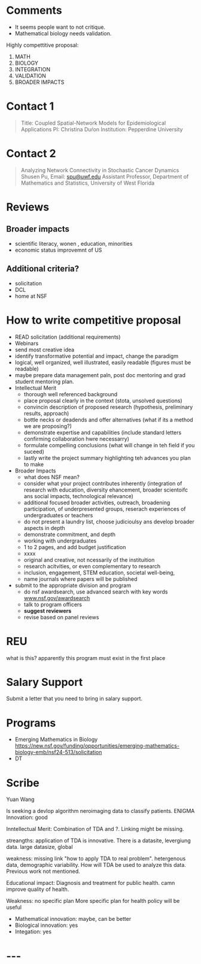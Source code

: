 # Comments

+ It seems people want to not critique.
+ Mathematical biology needs validation.

Highly compettitive proposal: 

1. MATH
2. BIOLOGY
3. INTEGRATION
4. VALIDATION
5. BROADER IMPACTS

# Contact 1

> Title: Coupled Spatial-Network Models for Epidemiological Applications
PI: Christina Duŕon
Institution: Pepperdine University


# Contact 2

> Analyzing Network Connectivity in Stochastic Cancer Dynamics
Shusen Pu, Email: spu@uwf.edu
Assistant Professor, Department of Mathematics and Statistics, University of West Florida

# Reviews

## Broader impacts

+ scientific literacy, wonen , education, minorities
+ economic status improvemnt of US

## Additional criteria?

+ solicitation
+ DCL
+ home at NSF

# How to write competitive proposal
+ READ solicitation (additional requirements)
+ Webinars
+ send most creative idea
+ identify transformative potential and impact, change the paradigm
+ logical, well organized, well illustrated, easily readable (figures must be readable)
+ maybe prepare data management paln, post doc mentoring and grad student mentoring plan.
+ Intellectual Merit
    - thorough well referenced background
    - place proposal clearly in the context (stota, unsolved questions)
    - convincin description of proposed research (hypothesis, preliminary results, approach)
    - bottle necks or deadends and offer alternatives (what if its a method we are proposing?)
    - demonstrate expertise and capabilities (include standard letters confirming collaboration hwre necessarry)
    - formulate compelling conclusions (what will change in teh field if you suceed)
    - lastly write the project summary highlighting teh advances you plan to make
+ Broader Impacts
    - what does NSF mean? 
    - consider what your project contributes inherently (integration of research with education, diversity ehancement, broader scientoifc ans social impacts, technological relevance)
    - additional focused broader activities, outreach, broadening participation, of underpresented groups, reserach experiences of undergraduates or teachers
    - do not present a laundry list, choose judicioulsy ans develop broader aspects in depth
    - demonstrate commitment, and depth
    - working with undergraduates
    - 1 to 2 pages, and add budget justification
    - xxxx
    - original and creative, not ncessarily of the instituition
    - research acitvities, or even complementary to research
    - inclusion, engagement, STEM education, societal well-being, 
    - name journals where papers will be published
+ submit to the appropriate division and program
    - do nsf awardsearch, use advanced search with key words www.nsf.gov/awardsearch
    - talk to program officers
    - **suggest reviewers** 
    - revise based on panel reviews

# REU 
what is this? apparently this program must exist in the first place

# Salary Support
Submit a letter that you need to bring in salary support.
    
    
# Programs

+ Emerging Mathematics in Biology https://new.nsf.gov/funding/opportunities/emerging-mathematics-biology-emb/nsf24-513/solicitation
+ DT


# Scribe

Yuan Wang

Is seeking a devlop algorithm neroimaging data to classify patients. ENIGMA
Innovation: good

Inntellectual Merit: 
Combination of TDA and ?. Linking might be missing.

streangths: application of TDA is innovative. There is a datasite, levergiung data.
large datasize, global

weakness: missing link "how to apply TDA to real problem". hetergenous data, demographic variability.
How will TDA be used to analyze this data.
Previous work not mentioned.

Educational impact: 
Diagnosis and treatment for public health. camn improve quality of health. 

Weakness: no specific plan
More specific plan for health policy will be useful

+ Mathematical innovation: maybe, can be better
+ Biological innovation: yes
+ Integation: yes



# ---





















